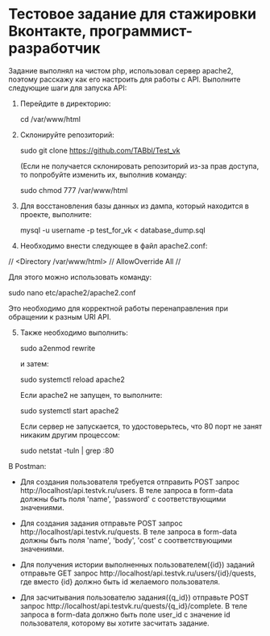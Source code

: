 # Тестовое задание для стажировки Вконтакте, программист-разработчик

Задание выполнял на чистом php, использовал сервер apache2, поэтому расскажу как его настроить для работы с API. Выполните следующие шаги для запуска API:

1. Перейдите в директорию:
   
   cd /var/www/html

2. Склонируйте репозиторий:

   sudo git clone https://github.com/TABbl/Test_vk 

   (Если не получается склонировать репозиторий из-за прав доступа, то попробуйте изменить их, выполнив команду:

   sudo chmod 777 /var/www/html 


3. Для восстановления базы данных из дампа, который находится в проекте, выполните:

   mysql -u username -p test_for_vk < database_dump.sql


4. Необходимо внести следующее в файл apache2.conf:

//   <Directory /var/www/html>
//  AllowOverride All
//   </Directory>


   Для этого можно использовать команду:

   sudo nano etc/apache2/apache2.conf


   Это необходимо для корректной работы перенаправления при обращении к разным URI API.

5. Также необходимо выполнить:

   sudo a2enmod rewrite

   и затем:

   sudo systemctl reload apache2


   Если apache2 не запущен, то выполните:

   sudo systemctl start apache2


   Если сервер не запускается, то удостоверьтесь, что 80 порт не занят никаким другим процессом:

   sudo netstat -tuln | grep :80


В Postman:

- Для создания пользователя требуется отправить POST запрос http://localhost/api.testvk.ru/users. В теле запроса в form-data должны быть поля 'name', 'password' с соответствующими значениями.

- Для создания задания отправьте POST запрос http://localhost/api.testvk.ru/quests. В теле запроса в form-data должны быть поля 'name', 'body', 'cost' с соответствующими значениями.

- Для получения истории выполненных пользователем({id}) заданий отправьте GET запрос http://localhost/api.testvk.ru/users/{id}/quests, где вместо {id} должно быть id желаемого пользователя.

- Для засчитывания пользователю задания({q_id}) отправьте POST запрос http://localhost/api.testvk.ru/quests/{q_id}/complete. В теле запроса в form-data должно быть поле user_id с значение id пользователя, которому вы хотите засчитать задание.
